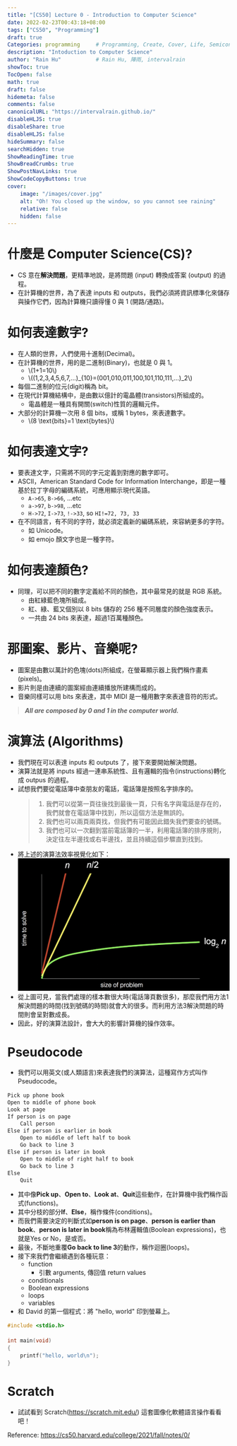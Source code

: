 ```yaml
---
title: "[CS50] Lecture 0 - Introduction to Computer Science"
date: 2022-02-23T00:43:18+08:00
tags: ["CS50", "Programming"]
draft: true
Categories: programming     # Programming, Create, Cover, Life, Semiconductor, Leetcode, Daily
description: "Intoduction to Computer Science"   
author: "Rain Hu"           # Rain Hu, 陣雨, intervalrain
showToc: true
TocOpen: false
math: true
draft: false
hidemeta: false
comments: false
canonicalURL: "https://intervalrain.github.io/"
disableHLJS: true
disableShare: true
disableHLJS: false
hideSummary: false
searchHidden: true
ShowReadingTime: true
ShowBreadCrumbs: true
ShowPostNavLinks: true
ShowCodeCopyButtons: true
cover:
    image: "/images/cover.jpg"
    alt: "Oh! You closed up the window, so you cannot see raining"
    relative: false
    hidden: false
---
```

# 什麼是 Computer Science(CS)? 
+ CS 意在**解決問題**，更精準地說，是將問題 (input) 轉換成答案 (output) 的過程。
+ 在計算機的世界，為了表達 inputs 和 outputs，我們必須將資訊標準化來儲存與操作它們，因為計算機只讀得懂 0 與 1 (開路/通路)。
# 如何表達數字?
+ 在人類的世界，人們使用十進制(Decimal)。
+ 在計算機的世界，用的是二進制(Binary)，也就是 0 與 1。
  + \\(1+1=10\\)
  + \\((1,2,3,4,5,6,7,...)_{10}=(001,010,011,100,101,110,111,...)_2\\)
+ 每個二進制的位元(digit)稱為 bit。
+ 在現代計算機結構中，是由數以億計的電晶體(transistors)所組成的。
  + 電晶體是一種具有開關(switch)性質的邏輯元件。
+ 大部分的計算機一次用 8 個 bits，或稱 1 bytes，來表達數字。
  + \\(8 \text{bits}=1 \text{bytes}\\)
# 如何表達文字?
+ 要表達文字，只需將不同的字元定義到對應的數字即可。
+ ASCII，American Standard Code for Information Interchange，即是一種基於拉丁字母的編碼系統，可應用顯示現代英語。
  + `A->65`, `B->66`, ...etc
  + `a->97`, `b->98`, ...etc
  + `H->72`, `I->73`, `!->33`, so `HI!=72, 73, 33`
+ 在不同語言，有不同的字符，就必須定義新的編碼系統，來容納更多的字符。
  + 如 Unicode。
  + 如 emojo 顏文字也是一種字符。
# 如何表達顏色?
+ 同理，可以把不同的數字定義給不同的顏色，其中最常見的就是 RGB 系統。
  + 由紅綠藍色塊所組成。
  + 紅、綠、藍又個別以 8 bits 儲存的 256 種不同層度的顏色強度表示。
  + 一共由 24 bits 來表達，超過1百萬種顏色。
# 那圖案、影片、音樂呢?
  + 圖案是由數以萬計的色塊(dots)所組成，在螢幕顯示器上我們稱作畫素(pixels)。
  + 影片則是由連續的圖案經由連續播放所建構而成的。
  + 音樂同樣可以用 bits 來表達，其中 MIDI 是一種用數字來表達音符的形式。

> ***All are composed by 0 and 1 in the computer world.***

# 演算法 (Algorithms)
+ 我們現在可以表達 inputs 和 outputs 了，接下來要開始解決問題。
+ 演算法就是將 inputs 經過一連串系統性、且有邏輯的指令(instructions)轉化成 outpus 的過程。
+ 試想我們要從電話簿中查朋友的電話，電話簿是按照名字排序的。
  > 1. 我們可以從第一頁往後找到最後一頁，只有名字與電話是存在的，我們就會在電話簿中找到，所以這個方法是無誤的。  
  > 2. 我們也可以兩頁兩頁找，但我們有可能因此錯失我們要查的號碼。  
  > 3. 我們也可以一次翻到當前電話簿的一半，利用電話簿的排序規則，決定往左半邊找或右半邊找，並且持續這個步驟直到找到。
+ 將上述的演算法效率視覺化如下：
![bigO](/images/bigO.png)
+ 從上圖可見，當我們處理的樣本數很大時(電話簿頁數很多)，那麼我們用方法1解決問題的時間(找到號碼的時間)就會大的很多。而利用方法3解決問題的時間則會呈對數成長。
+ 因此，好的演算法設計，會大大的影響計算機的操作效率。

# Pseudocode
+ 我們可以用英文(或人類語言)來表達我們的演算法，這種寫作方式叫作 Pseudocode。
```Pseudocode
Pick up phone book
Open to middle of phone book
Look at page
If person is on page
    Call person
Else if person is earlier in book
    Open to middle of left half to book
    Go back to line 3
Else if person is later in book
    Open to middle of right half to book
    Go back to line 3
Else
    Quit
```
+ 其中像**Pick up**、**Open to**、**Look at**、**Quit**這些動作，在計算機中我們稱作函式(functions)。
+ 其中分枝的部分**If**、**Else**，稱作條件(conditions)。
+ 而我們需要決定的判斷式如**person is on page**、**person is earlier than book**、**person is later in book**稱為布林邏輯值(Boolean expressions)，也就是Yes or No，是或否。
+ 最後，不斷地重覆**Go back to line 3**的動作，稱作迴圈(loops)。
+ 接下來我們會繼續遇到各種玩意：
  + function
    + 引數 arguments, 傳回值 return values
  + conditionals
  + Boolean expressions
  + loops
  + variables
+ 和 David 的第一個程式：將 "hello, world" 印到螢幕上。
```C
#include <stdio.h>

int main(void)
{
    printf("hello, world\n");
}
```

# Scratch
+ 試試看到 Scratch(https://scratch.mit.edu/) 這套圖像化軟體語言操作看看吧！

Reference: https://cs50.harvard.edu/college/2021/fall/notes/0/
